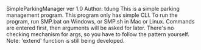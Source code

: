 SimpleParkingManager ver 1.0
Author: tdung
This is a simple parking management program. This program only has simple CLI. To run the program, run SMP.bat on Windows, or SMP.sh in Mac or Linux. Commands are entered first, then arguments will be asked for later. There's no checking mechanism for args, so you have to follow the pattern yourself.
Note: 'extend' function is still being developed.